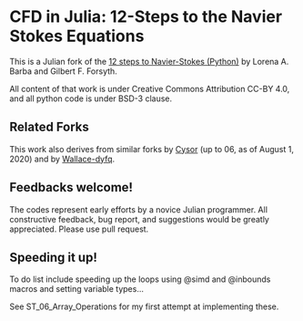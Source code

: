 # CFD in Julia: 12-Steps to the Navier Stokes Equations

This is a Julian fork of the [12 steps to Navier-Stokes (Python)](https://github.com/barbagroup/CFDPython) by Lorena A. Barba and Gilbert F. Forsyth. 

All content of that work is under Creative Commons Attribution CC-BY 4.0, and all python code is under BSD-3 clause. 

## Related Forks

This work also derives from similar forks by [Cysor](https://github.com/Cysor/CFDJulia) (up to 06, as of August 1, 2020) and by [Wallace-dyfq](https://github.com/Wallace-dyfq/CFD-Julia-12-steps--o-Navier-Stokes-Equations).

## Feedbacks welcome!

The codes represent early efforts by a novice Julian programmer.  All constructive feedback, bug report, and suggestions would be greatly appreciated.  Please use pull request.

## Speeding it up!

To do list include speeding up the loops using @simd and @inbounds macros and setting variable types...  

See ST_06_Array_Operations for my first attempt at implementing these.
